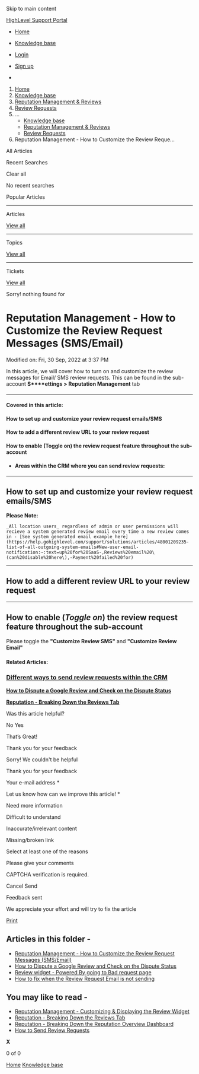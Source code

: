 Skip to main content

[ HighLevel Support Portal ](https://help.gohighlevel.com)

  * [ Home ](/support/home)
  * [ Knowledge base ](/support/solutions)

  * [Login](/support/login)
  * [Sign up](/support/signup)
  * 

  1. [Home](/support/home)
  2. [Knowledge base](/support/solutions)
  3. [Reputation Management & Reviews](/support/solutions/48000449583)
  4. [Review Requests](/support/solutions/folders/48000666025)
  5. ... 
     * [Knowledge base](/support/solutions)
     * [Reputation Management & Reviews](/support/solutions/48000449583)
     * [Review Requests](/support/solutions/folders/48000666025)
  6. Reputation Management - How to Customize the Review Reque...

All  Articles 

Recent Searches

Clear all

No recent searches

Popular Articles

* * *

Articles

[View all](/support/search/solutions)

* * *

Topics

[View all](/support/search/topics)

* * *

Tickets

[View all](/support/search/tickets)

Sorry! nothing found for   

# Reputation Management - How to Customize the Review Request Messages (SMS/Email)

Modified on: Fri, 30 Sep, 2022 at 3:37 PM

In this article, we will cover how to turn on and customize the review messages for Email/ SMS review requests. This can be found in the sub-account **S****ettings > Reputation Management** tab

####   

* * *

#### **Covered in this article:**

#### **How to set up and customize your review request emails/SMS**

#### **How to add a different review URL to your review request**

#### **How to enable (Toggle on) the review request feature throughout the sub-account**

  * ####  Areas within the CRM where you can send review requests:

#### 

* * *

## **How to set up and customize your review request emails/SMS**

**Please Note:**

    _All location users_ regardless of admin or user permissions will recieve a system generated review email every time a new review comes in - [See system generated email example here](https://help.gohighlevel.com/support/solutions/articles/48001209235-list-of-all-outgoing-system-emails#New-user-email-notification:~:text=up%20for%20SaaS-,Reviews%20email%20\(can%20disable%20here\),-Payment%20failed%20for)

* * *

## **How to add a different review URL to your review request**

* * *

## How to enable (_**Toggle on**_) the review request feature throughout the sub-account

Please toggle the **"Customize Review SMS"** and **"Customize Review Email"**  

###   
  
**Related Articles:**

### **[Different ways to send review requests within the CRM](https://help.gohighlevel.com/a/solutions/articles/48001222668?portalId=48000045315#Ways-to-send-Review-Requests%3A)**

**[How to Dispute a Google Review and Check on the Dispute Status](https://help.gohighlevel.com/en/support/solutions/articles/48001180761)**

**[Reputation - Breaking Down the Reviews Tab](https://help.gohighlevel.com/en/support/solutions/articles/48001222826)**

Was this article helpful?

No  Yes 

That’s Great!

Thank you for your feedback

Sorry! We couldn't be helpful

Thank you for your feedback

Your e-mail address *

Let us know how can we improve this article! *

Need more information 

Difficult to understand 

Inaccurate/irrelevant content 

Missing/broken link 

Select at least one of the reasons 

Please give your comments 

CAPTCHA verification is required. 

Cancel  Send 

Feedback sent

We appreciate your effort and will try to fix the article

[Print](javascript:print\(\))

## Articles in this folder -

  * [Reputation Management - How to Customize the Review Request Messages (SMS/Email)](/support/solutions/articles/48000980328-reputation-management-how-to-customize-the-review-request-messages-sms-email-)
  * [How to Dispute a Google Review and Check on the Dispute Status](/support/solutions/articles/48001180761-how-to-dispute-a-google-review-and-check-on-the-dispute-status)
  * [Review widget - Powered By going to Bad request page](/support/solutions/articles/48001181136-review-widget-powered-by-going-to-bad-request-page)
  * [How to fix when the Review Request Email is not sending](/support/solutions/articles/48001204155-how-to-fix-when-the-review-request-email-is-not-sending)

## You may like to read -

  * [Reputation Management - Customizing & Displaying the Review Widget](/support/solutions/articles/48001222766-reputation-management-customizing-displaying-the-review-widget)
  * [Reputation - Breaking Down the Reviews Tab](/support/solutions/articles/48001222826-reputation-breaking-down-the-reviews-tab)
  * [Reputation - Breaking Down the Reputation Overview Dashboard](/support/solutions/articles/48001222767-reputation-breaking-down-the-reputation-overview-dashboard)
  * [How to Send Review Requests](/support/solutions/articles/48001222668-how-to-send-review-requests)

**X**

0 of 0 []()

[Home](/support/home) [Knowledge base](/support/solutions)
